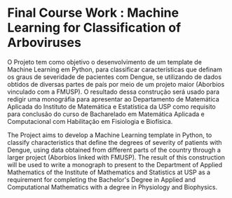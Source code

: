 # Final Course Work :  Machine Learning for Classification of Arboviruses

O Projeto tem como objetivo o desenvolvimento de um template de Machine Learning em Python, para classificar características que definam os graus de severidade de pacientes com Dengue, se utilizando de dados obtidos de diversas partes de país por meio de um projeto maior (Aborbios vinculado com a FMUSP). O resultado dessa construção será usado para redigir uma monográfia para apresentar ao Departamento de Matemática Aplicada do Instituto de Matemática e Estatística da USP como requisito para conclusão do curso de Bacharelado em  Matemática Aplicada e Computacional com Habilitação em Fisiologia e Biofísica.


The Project aims to develop a Machine Learning template in Python, to classify characteristics that define the degrees of severity of patients with Dengue, using data obtained from different parts of the country through a larger project (Aborbios linked with FMUSP). The result of this construction will be used to write a monograph to present to the Department of Applied Mathematics of the Institute of Mathematics and Statistics at USP as a requirement for completing the Bachelor's Degree in Applied and Computational Mathematics with a degree in Physiology and Biophysics.

